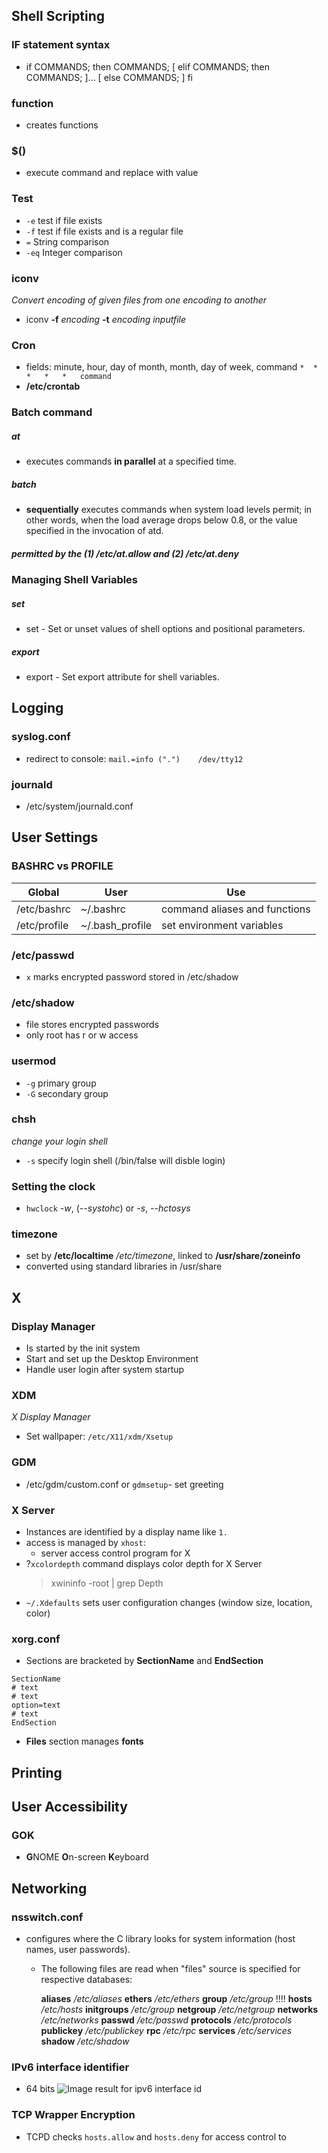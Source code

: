 ## Shell Scripting

### IF statement syntax

* if COMMANDS; then COMMANDS; [ elif COMMANDS; then COMMANDS; ]... [ else COMMANDS; ] fi

### function

* creates functions

### $() 

* execute command and replace with value

### Test

* `-e` test if file exists
* `-f` test if file exists and is a regular file
* `=` String comparison
* `-eq` Integer comparison

### iconv
*Convert encoding of given files from one encoding to another*
* iconv **-f** _encoding_ **-t** _encoding inputfile_

### Cron
* fields: minute, hour, day of month, month, day of week, command
`*	*	*	*	*	command`
* **/etc/crontab**

### Batch command

##### at

* executes commands **in parallel** at a specified time. 

##### batch

* **sequentially** executes commands when system load levels permit; in other words, 
when the load average drops below 0.8, or the value specified in 
the invocation of atd. 

##### permitted by the (1) /etc/at.allow and (2) /etc/at.deny



### Managing Shell Variables

##### set

* set - Set or unset values of shell options and positional parameters.

##### export

* export - Set export attribute for shell variables.


## Logging

### syslog.conf
*	redirect to console: ```mail.=info (".") 	/dev/tty12```
### journald
* /etc/system/journald.conf

## User Settings

### BASHRC vs PROFILE

| Global | User | Use |
|---------|-----|------|
| /etc/bashrc | ~/.bashrc | command aliases and functions |
| /etc/profile | ~/.bash_profile | set environment variables |

### /etc/passwd
* `x` marks encrypted password stored in /etc/shadow
### /etc/shadow
* file stores encrypted passwords
* only root has r or w access

### usermod
* `-g` primary group
* `-G` secondary group

### chsh
*change your login shell*
* `-s` specify login shell (/bin/false will disble login)

### Setting the clock
* `hwclock` *-w*, (*--systohc*) or *-s*, *--hctosys*

### timezone
* set by **/etc/localtime** */etc/timezone*, linked to **/usr/share/zoneinfo**
* converted using standard libraries in /usr/share

## X

### Display Manager
* Is started by the init system
* Start and set up the Desktop Environment
* Handle user login after system startup

### XDM
*X Display Manager*
* Set wallpaper: ``/etc/X11/xdm/Xsetup``

### GDM
* /etc/gdm/custom.conf or `gdmsetup`- set greeting

### X Server
* Instances are identified by a display name like `1.`
* access is managed by `xhost`:
	* server access control program for X
* ?`xcolordepth` command displays color depth for X Server
	> xwininfo -root | grep Depth
* `~/.Xdefaults` sets user configuration changes (window size, location, color)

### xorg.conf
* Sections are bracketed by **SectionName** and **EndSection**
```
SectionName
# text
# text
option=text
# text
EndSection
```
* **Files** section manages **fonts**

## Printing

## User Accessibility

### GOK
* **G**NOME **O**n-screen **K**eyboard

## Networking

### nsswitch.conf
* configures where the C library looks for system information (host names, user passwords).
	* The following files are read when "files" source is specified for
       respective databases:

         **aliases** _/etc/aliases_
         **ethers** _/etc/ethers_
         **group** _/etc/group_
         !!!! **hosts** _/etc/hosts_
         **initgroups** _/etc/group_
         **netgroup** _/etc/netgroup_
         **networks** _/etc/networks_
         **passwd** _/etc/passwd_
         **protocols** _/etc/protocols_
         **publickey** _/etc/publickey_
         **rpc** _/etc/rpc_
         **services** _/etc/services_
         **shadow** _/etc/shadow_

### IPv6 interface identifier
* 64 bits 
![Image result for ipv6 interface id](https://docs.oracle.com/cd/E23823_01/html/816-4554/figures/basic-IPv6-address.png)
### TCP Wrapper Encryption
* TCPD checks `hosts.allow` and `hosts.deny` for access control to 


<!--stackedit_data:
eyJoaXN0b3J5IjpbLTE0NzkxMzczMDgsLTEwMjczOTAwMjQsNj
EwMTg1OTAzLDg2MDE4ODEyMywtNjExNzMzNzEzLDIxMjg0MjA1
NDUsLTIxNDgwNzAyNiwtMTE5MDU4MDk3NCwtMTczMDYxNjM4Mi
w3NDc0MTk5NzUsLTIwMzkzMTkwMTgsLTIwNjIyMTk1OTAsLTE1
MDI3NzAxNjQsLTkwNDE2Mjg3NCw2MDA0MTg0OTcsMzg2NTExMT
g3XX0=
-->